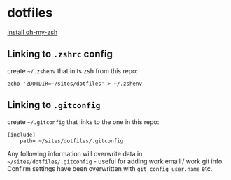 # dotfiles

[install oh-my-zsh](https://github.com/ohmyzsh/ohmyzsh) 

## Linking to `.zshrc` config
create `~/.zshenv` that inits zsh from this repo:
```
echo 'ZDOTDIR=~/sites/dotfiles' > ~/.zshenv
```

## Linking to `.gitconfig`

create `~/.gitconfig` that links to the one in this repo:
```
[include]
    path= ~/sites/dotfiles/.gitconfig
```
Any following information will overwrite data in `~/sites/dotfiles/.gitconfig` - useful for adding work email / work git info.   
Confirm settings have been overwritten with `git config user.name` etc.
